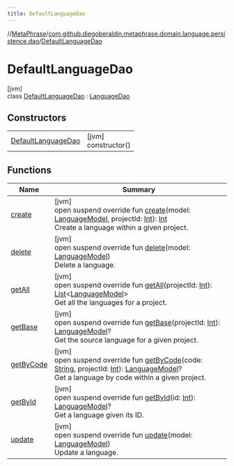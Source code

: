 ```yaml
---
title: DefaultLanguageDao
---
```

//[MetaPhrase](../../../index.html)/[com.github.diegoberaldin.metaphrase.domain.language.persistence.dao](../index.html)/[DefaultLanguageDao](index.html)



# DefaultLanguageDao



[jvm]\
class [DefaultLanguageDao](index.html) : [LanguageDao](../-language-dao/index.html)



## Constructors


| | |
|---|---|
| [DefaultLanguageDao](-default-language-dao.html) | [jvm]<br>constructor() |


## Functions


| Name | Summary |
|---|---|
| [create](create.html) | [jvm]<br>open suspend override fun [create](create.html)(model: [LanguageModel](../../com.github.diegoberaldin.metaphrase.domain.language.data/-language-model/index.html), projectId: [Int](https://kotlinlang.org/api/latest/jvm/stdlib/kotlin/-int/index.html)): [Int](https://kotlinlang.org/api/latest/jvm/stdlib/kotlin/-int/index.html)<br>Create a language within a given project. |
| [delete](delete.html) | [jvm]<br>open suspend override fun [delete](delete.html)(model: [LanguageModel](../../com.github.diegoberaldin.metaphrase.domain.language.data/-language-model/index.html))<br>Delete a language. |
| [getAll](get-all.html) | [jvm]<br>open suspend override fun [getAll](get-all.html)(projectId: [Int](https://kotlinlang.org/api/latest/jvm/stdlib/kotlin/-int/index.html)): [List](https://kotlinlang.org/api/latest/jvm/stdlib/kotlin.collections/-list/index.html)&lt;[LanguageModel](../../com.github.diegoberaldin.metaphrase.domain.language.data/-language-model/index.html)&gt;<br>Get all the languages for a project. |
| [getBase](get-base.html) | [jvm]<br>open suspend override fun [getBase](get-base.html)(projectId: [Int](https://kotlinlang.org/api/latest/jvm/stdlib/kotlin/-int/index.html)): [LanguageModel](../../com.github.diegoberaldin.metaphrase.domain.language.data/-language-model/index.html)?<br>Get the source language for a given project. |
| [getByCode](get-by-code.html) | [jvm]<br>open suspend override fun [getByCode](get-by-code.html)(code: [String](https://kotlinlang.org/api/latest/jvm/stdlib/kotlin/-string/index.html), projectId: [Int](https://kotlinlang.org/api/latest/jvm/stdlib/kotlin/-int/index.html)): [LanguageModel](../../com.github.diegoberaldin.metaphrase.domain.language.data/-language-model/index.html)?<br>Get a language by code within a given project. |
| [getById](get-by-id.html) | [jvm]<br>open suspend override fun [getById](get-by-id.html)(id: [Int](https://kotlinlang.org/api/latest/jvm/stdlib/kotlin/-int/index.html)): [LanguageModel](../../com.github.diegoberaldin.metaphrase.domain.language.data/-language-model/index.html)?<br>Get a language given its ID. |
| [update](update.html) | [jvm]<br>open suspend override fun [update](update.html)(model: [LanguageModel](../../com.github.diegoberaldin.metaphrase.domain.language.data/-language-model/index.html))<br>Update a language. |

